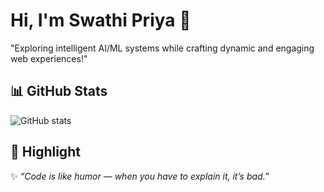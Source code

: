 # Hi, I'm Swathi Priya 👋
"Exploring intelligent AI/ML systems while crafting dynamic and engaging web experiences!"
## 📊 GitHub Stats
![GitHub stats](https://github-readme-stats.vercel.app/api?username=SwathiPriya37&show_icons=true&theme=tokyonight)

## 🌟 Highlight
✨ *“Code is like humor — when you have to explain it, it’s bad.”*  

